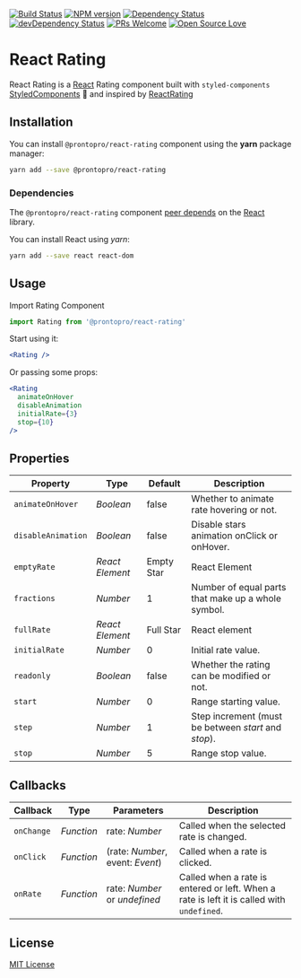 [![Build Status](https://travis-ci.org/ProntoPro/react-rating.svg?branch=master)](https://travis-ci.org/ProntoPro/react-rating) [![NPM version](https://badge.fury.io/js/%40prontopro%2Freact-rating.svg)](https://www.npmjs.com/package/@prontopro/react-rating)  [![Dependency Status](https://david-dm.org/ProntoPro/react-rating.svg)](https://www.npmjs.com/package/@prontopro/react-rating)
[![devDependency Status](https://david-dm.org/ProntoPro/react-rating/dev-status.svg)](https://www.npmjs.com/package/@prontopro/react-rating) [![PRs Welcome](https://img.shields.io/badge/PRs-welcome-brightgreen.svg?style=flat-square)](https://github.com/ProntoPro/react-rating/pulls) [![Open Source Love](https://badges.frapsoft.com/os/mit/mit.svg?v=102)](https://github.com/ProntoPro/react-rating)

# React Rating

React Rating is a [React](https://github.com/facebook/react) Rating component built with `styled-components` [StyledComponents](https://github.com/styled-components/styled-components) 💅  and inspired by [ReactRating](https://github.com/dreyescat/react-rating/)

## Installation

You can install `@prontopro/react-rating` component using the **yarn** package manager:

```bash
yarn add --save @prontopro/react-rating
```

### Dependencies

The `@prontopro/react-rating` component [peer depends](https://docs.npmjs.com/files/package.json#peerdependencies) on the [React](http://facebook.github.io/react/) library.

You can install React using *yarn*:

```bash
yarn add --save react react-dom
```

## Usage

Import Rating Component

```javascript
import Rating from '@prontopro/react-rating'
```

Start using it:

```jsx
<Rating />
```

Or passing some props:

```jsx
<Rating
  animateOnHover
  disableAnimation
  initialRate={3}
  stop={10}
/>
```

## Properties

Property            | Type                         | Default              | Description
---                 | ---                          | ---                  | ---
`animateOnHover`    | *Boolean*                    | false                | Whether to animate rate hovering or not.
`disableAnimation`  | *Boolean*                    | false                | Disable stars animation onClick or onHover.
`emptyRate`         | *React Element*              | Empty Star           | React Element
`fractions`         | *Number*                     | 1                    | Number of equal parts that make up a whole symbol.
`fullRate`          | *React Element*              | Full Star            | React element
`initialRate`       | *Number*                     | 0                    | Initial rate value.
`readonly`          | *Boolean*                    | false                | Whether the rating can be modified or not.
`start`             | *Number*                     | 0                    | Range starting value.
`step`              | *Number*                     | 1                    | Step increment (must be between *start* and *stop*).
`stop`              | *Number*                     | 5                    | Range stop value.

## Callbacks

Callback            | Type                         | Parameters                   | Description
---                 | ---                          | ---                              | ---
`onChange`          | *Function*                   | rate: *Number*                   | Called when the selected rate is changed.
`onClick`           | *Function*                   | (rate: *Number*, event: *Event*) | Called when a rate is clicked.
`onRate`            | *Function*                   | rate: *Number* or *undefined*    | Called when a rate is entered or left. When a rate is left it is called with `undefined`.

## License

[MIT License](https://github.com/ProntoPro/react-rating/blob/master/LICENSE.md)
